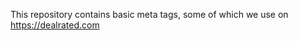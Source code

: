 This repository contains basic meta tags, some of which we use on <a href="https://dealrated.com">https://dealrated.com</a>
